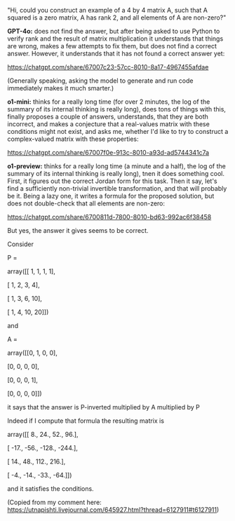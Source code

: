 "Hi, could you construct an example of a 4 by 4 matrix A, such that A squared is a zero matrix, A has rank 2, and
all elements of A are non-zero?"

**GPT-4o:** does not find the answer, but after being asked to use Python to verify rank and the result of matrix multiplication it understands that things are wrong, makes a few attempts to fix them, but does not find a correct answer. However, it understands that it has not found a correct answer yet:

https://chatgpt.com/share/67007c23-57cc-8010-8a17-4967455afdae

(Generally speaking, asking the model to generate and run code immediately makes it much smarter.)

**o1-mini:** thinks for a really long time (for over 2 minutes, the log of the summary of its internal thinking is really long), does tons of things with this, finally proposes a couple of answers, understands, that they are both incorrect, and makes a conjecture that a real-values matrix with these conditions might not exist, and asks me, whether I'd like to try to construct a complex-valued matrix with these properties:

https://chatgpt.com/share/67007f0e-913c-8010-a93d-ad5744341c7a

**o1-preview:** thinks for a really long time (a minute and a half), the log of the summary of its internal thinking is really long), tnen it does something cool. First, it figures out the correct Jordan form for this task. Then it say, let's find a sufficiently non-trivial invertible transformation, and that will probably be it. Being a lazy one, it writes a formula for the proposed solution, but does not double-check that all elements are non-zero:

https://chatgpt.com/share/6700811d-7800-8010-bd63-992ac6f38458

But yes, the answer it gives seems to be correct.

Consider

P =

array([[ 1, 1, 1, 1],

[ 1, 2, 3, 4],

[ 1, 3, 6, 10],

[ 1, 4, 10, 20]])

and

A =

array([[0, 1, 0, 0],

[0, 0, 0, 0],

[0, 0, 0, 1],

[0, 0, 0, 0]])

it says that the answer is P-inverted multiplied by A multiplied by P

Indeed if I compute that formula the resulting matrix is

array([[ 8., 24., 52., 96.],

[ -17., -56., -128., -244.],

[ 14., 48., 112., 216.],

[ -4., -14., -33., -64.]])

and it satisfies the conditions.

(Copied from my comment here: https://utnapishti.livejournal.com/645927.html?thread=6127911#t6127911)
